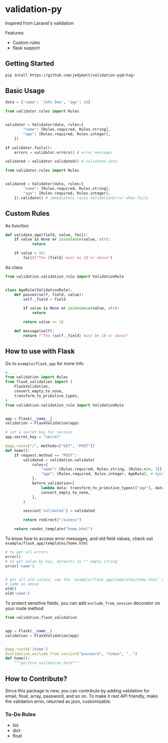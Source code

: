 # validation-py

Inspired from Laravel's validation

Features:
- Custom rules
-  flask support


## Getting Started


```sh
pip intall https://github.com/jedymatt/validation-py@<tag>
```


## Basic Usage

```py
data = {'name': 'John Doe', 'age': 18}
```

```py
from validator.rules import Rules


validator = Validator(data, rules={
        "name": [Rules.required, Rules.string],
        "age": [Rules.required, Rules.integer],
    })

if validator.fails():
    errors = validator.errors() # error messages

validated = validator.validated() # validated data

```

```py
from validator.rules import Rules


validated = Validator(data, rules={
        "name": [Rules.required, Rules.string],
        "age": [Rules.required, Rules.integer],
    }).validate() # immediately raise ValidationError when fails 

```


## Custom Rules

As function

```py
def validate_age(field, value, fail):
    if value is None or isinstance(value, str):
            return

    if value < 18:
        fail(f"The {field} must be 18 or above")

```

As class

```py
from validation.validation_rule import ValidationRule


class AgeRule(ValidationRule):
    def passes(self, field, value):
        self._field = field

        if value is None or isinstance(value, str):
            return

        return value >= 18

    def message(self):
        return f"The {self._field} must be 18 or above"
```


## How to use with Flask

Go to `example/flask_app` for more info

```py
# ...
from validation import Rules
from flask_validation import (
    FlaskValidation,
    convert_empty_to_none,
    transform_to_primitive_types,
)
from validation.validation_rule import ValidationRule


app = Flask(__name__)
validation = FlaskValidation(app)

# set a secret key for session
app.secret_key = "secret" 

@app.route("/", methods=["GET", "POST"])
def home():
    if request.method == "POST":
        validated = validation.validate(
            rules={
                "name": [Rules.required, Rules.string, [Rules.min, 3]],
                "age": [Rules.required, Rules.integer, AgeRule], # AgeRule is a custom Rule class
            },
            before_validation=[
                lambda data: transform_to_primitive_types(["age"], data, int),
                convert_empty_to_none,
            ],
        )

        session['validated'] = validated

        return redirect("/sucess")

    return render_template("home.html")
```

To know how to access error messages, and old field values, check out `example/flask_app/templates/home.html`
```py
# to get all errors
error()
# to get value by key, defaults to "" empty string
error('name')


# get all old values, see the `example/flask_app/templates/home.html` on its uses
# same as above
old()
old('name')
```

To protect sensitive fields, you can add `exclude_from_session` decorator on your route method
```py
from validation.flask_validation


app = Flask(__name__)
validation = FlaskValidation(app)


@app.route('/home')
@validation.exclude_from_session("password", "token", "..")
def home():
    """perform validation here"""
```

## How to Contribute?

Since this package is new, you can contribute by adding validation for email, float, array, password, and so on. To make it rest API friendly, make the validation error, returned as json, customizable.


### To-Do Rules

- list
- dict
- float
